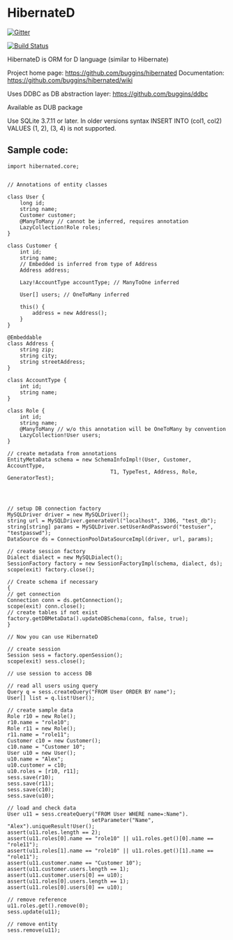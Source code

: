 HibernateD
==========

[![Gitter](https://badges.gitter.im/Join%20Chat.svg)](https://gitter.im/buggins/hibernated?utm_source=badge&utm_medium=badge&utm_campaign=pr-badge&utm_content=badge)

[![Build Status](https://travis-ci.org/buggins/hibernated.svg?branch=master)](https://travis-ci.org/buggins/hibernated)

HibernateD is ORM for D language (similar to Hibernate)

Project home page: https://github.com/buggins/hibernated
Documentation: https://github.com/buggins/hibernated/wiki

Uses DDBC as DB abstraction layer: https://github.com/buggins/ddbc

Available as DUB package

Use SQLite 3.7.11 or later. In older versions syntax INSERT INTO (col1, col2) VALUES (1, 2), (3, 4) is not supported.

Sample code:
--------------------

    import hibernated.core;


    // Annotations of entity classes

    class User {
        long id;
        string name;
        Customer customer;
        @ManyToMany // cannot be inferred, requires annotation
        LazyCollection!Role roles;
    }

    class Customer {
        int id;
        string name;
        // Embedded is inferred from type of Address
        Address address;

        Lazy!AccountType accountType; // ManyToOne inferred

        User[] users; // OneToMany inferred

        this() {
            address = new Address();
        }
    }

    @Embeddable
    class Address {
        string zip;
        string city;
        string streetAddress;
    }

    class AccountType {
        int id;
        string name;
    }

    class Role {
        int id;
        string name;
        @ManyToMany // w/o this annotation will be OneToMany by convention
        LazyCollection!User users;
    }

    // create metadata from annotations
    EntityMetaData schema = new SchemaInfoImpl!(User, Customer, AccountType, 
                                     T1, TypeTest, Address, Role, GeneratorTest);




    // setup DB connection factory
    MySQLDriver driver = new MySQLDriver();
    string url = MySQLDriver.generateUrl("localhost", 3306, "test_db");
    string[string] params = MySQLDriver.setUserAndPassword("testuser", "testpasswd");
    DataSource ds = ConnectionPoolDataSourceImpl(driver, url, params);

    // create session factory
    Dialect dialect = new MySQLDialect();
    SessionFactory factory = new SessionFactoryImpl(schema, dialect, ds);
    scope(exit) factory.close();

    // Create schema if necessary
    {
	// get connection
	Connection conn = ds.getConnection();
	scope(exit) conn.close();
	// create tables if not exist
	factory.getDBMetaData().updateDBSchema(conn, false, true);
    }

    // Now you can use HibernateD

    // create session
    Session sess = factory.openSession();
    scope(exit) sess.close();

    // use session to access DB

    // read all users using query
    Query q = sess.createQuery("FROM User ORDER BY name");
    User[] list = q.list!User();

    // create sample data
    Role r10 = new Role();
    r10.name = "role10";
    Role r11 = new Role();
    r11.name = "role11";
    Customer c10 = new Customer();
    c10.name = "Customer 10";
    User u10 = new User();
    u10.name = "Alex";
    u10.customer = c10;
    u10.roles = [r10, r11];
    sess.save(r10);
    sess.save(r11);
    sess.save(c10);
    sess.save(u10);

    // load and check data
    User u11 = sess.createQuery("FROM User WHERE name=:Name").
                               setParameter("Name", "Alex").uniqueResult!User();
    assert(u11.roles.length == 2);
    assert(u11.roles[0].name == "role10" || u11.roles.get()[0].name == "role11");
    assert(u11.roles[1].name == "role10" || u11.roles.get()[1].name == "role11");
    assert(u11.customer.name == "Customer 10");
    assert(u11.customer.users.length == 1);
    assert(u11.customer.users[0] == u10);
    assert(u11.roles[0].users.length == 1);
    assert(u11.roles[0].users[0] == u10);

    // remove reference
    u11.roles.get().remove(0);
    sess.update(u11);

    // remove entity
    sess.remove(u11);
